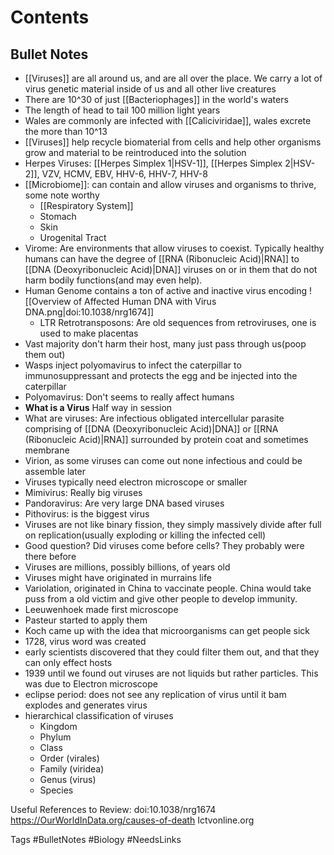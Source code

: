 # Contents

## Bullet Notes
- [[Viruses]] are all around us, and are all over the place. We carry a lot of virus genetic material inside of us and all other live creatures
- There are 10^30 of just [[Bacteriophages]] in the world's waters
- The length of head to tail 100 million light years
- Wales are commonly are infected with [[Caliciviridae]], wales excrete the more than 10^13
- [[Viruses]] help recycle biomaterial from cells and help other organisms grow and material to be reintroduced into the solution
- Herpes Viruses: [[Herpes Simplex 1|HSV-1]], [[Herpes Simplex 2|HSV-2]], VZV, HCMV, EBV, HHV-6, HHV-7, HHV-8
- [[Microbiome]]: can contain and allow viruses and organisms to thrive, some note worthy
    - [[Respiratory System]]
    - Stomach
    - Skin
    - Urogenital Tract
- Virome: Are environments that allow viruses to coexist. Typically healthy humans can have the degree of [[RNA (Ribonucleic Acid)|RNA]] to [[DNA (Deoxyribonucleic Acid)|DNA]] viruses on or in them that do not harm bodily functions(and may even help).
- Human Genome contains a ton of active and inactive virus encoding
![[Overview of Affected Human DNA with Virus DNA.png|doi:10.1038/nrg1674]]
    - LTR Retrotransposons: Are old sequences from retroviruses, one is used to make placentas
- Vast majority don't harm their host, many just pass through us(poop them out)
- Wasps inject polyomavirus to infect the caterpillar to immunosuppressant and protects the egg and be injected into the caterpillar
- Polyomavirus: Don't seems to really affect humans
- **What is a Virus** Half way in session
- What are viruses: Are infectious obligated intercellular parasite comprising of [[DNA (Deoxyribonucleic Acid)|DNA]] or [[RNA (Ribonucleic Acid)|RNA]] surrounded by protein coat and sometimes membrane
- Virion, as some viruses can come out none infectious and could be assemble later
- Viruses typically need electron microscope or smaller
- Mimivirus: Really big viruses
- Pandoravirus: Are very large DNA based viruses
- Pithovirus: is the biggest virus
- Viruses are not like binary fission, they simply massively divide after full on replication(usually exploding or killing the infected cell)
- Good question? Did viruses come before cells? They probably were there before
- Viruses are millions, possibly billions, of years old
- Viruses might have originated in murrains life
- Variolation, originated in China to vaccinate people. China would take puss from a old victim and give other people to develop immunity. 
- Leeuwenhoek made first microscope 
- Pasteur started to apply them
- Koch came up with the idea that microorganisms can get people sick
- 1728, virus word was created 
- early scientists discovered that they could filter them out, and that they can only effect hosts
- 1939 until we found out viruses are not liquids but rather particles. This was due to Electron microscope 
- eclipse period: does not see any replication of virus until it bam explodes and generates virus
- hierarchical classification of viruses
    - Kingdom
    - Phylum
    - Class
    - Order (virales)
    - Family (viridea)
    - Genus (virus)
    - Species 



Useful References to Review:
doi:10.1038/nrg1674
https://OurWorldInData.org/causes-of-death
Ictvonline.org

Tags
#BulletNotes #Biology #NeedsLinks